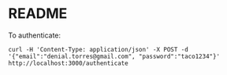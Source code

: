 # README

To authenticate:

```
curl -H 'Content-Type: application/json' -X POST -d '{"email":"denial.torres@gmail.com", "password":"taco1234"}' http://localhost:3000/authenticate
```
